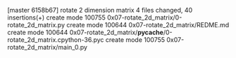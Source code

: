 [master 6158b67]  rotate 2 dimension matrix
 4 files changed, 40 insertions(+)
 create mode 100755 0x07-rotate_2d_matrix/0-rotate_2d_matrix.py
 create mode 100644 0x07-rotate_2d_matrix/REDME.md
 create mode 100644 0x07-rotate_2d_matrix/__pycache__/0-rotate_2d_matrix.cpython-36.pyc
 create mode 100755 0x07-rotate_2d_matrix/main_0.py
